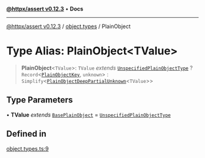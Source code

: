 [**@httpx/assert v0.12.3**](../../README.md) • **Docs**

***

[@httpx/assert v0.12.3](../../README.md) / [object.types](../README.md) / PlainObject

# Type Alias: PlainObject\<TValue\>

> **PlainObject**\<`TValue`\>: `TValue` *extends* [`UnspecifiedPlainObjectType`](../../object.internal.types/type-aliases/UnspecifiedPlainObjectType.md) ? `Record`\<[`PlainObjectKey`](../../object.internal.types/type-aliases/PlainObjectKey.md), `unknown`\> : `Simplify`\<[`PlainObjectDeepPartialUnknown`](../../object.internal.types/type-aliases/PlainObjectDeepPartialUnknown.md)\<`TValue`\>\>

## Type Parameters

• **TValue** *extends* [`BasePlainObject`](../../object.internal.types/type-aliases/BasePlainObject.md) = [`UnspecifiedPlainObjectType`](../../object.internal.types/type-aliases/UnspecifiedPlainObjectType.md)

## Defined in

[object.types.ts:9](https://github.com/belgattitude/httpx/blob/74dc9cd764aa64a9b1889ffb70a7f65e9435af37/packages/assert/src/object.types.ts#L9)
